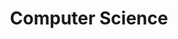 ---
layout: list
type: category
title: Computer Science
slug: cs
sidebar: true
order: 1
description: >
  &nbsp; 알고리즘<sub>Algorithms</sub> & 데이터 구조<sub>Data Structures</sub><br>
  &nbsp; 인공지능<sub>Artificial Intelligence</sub><br>
  &nbsp; 컴퓨터 아키텍처<sub>Computer Architecture</sub><br>
  &nbsp; 프로그래밍 언어<sub>Programming Languages</sub>
---